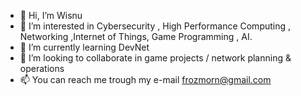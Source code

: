 - 👋 Hi, I’m Wisnu
- 👀 I’m interested in Cybersecurity , High Performance Computing , Networking ,Internet of Things, Game Programming , AI.
- 🌱 I’m currently learning DevNet
- 💞️ I’m looking to collaborate in game projects / network planning & operations
- 📫 You can reach me trough my e-mail frozmorn@gmail.com

<!---
frozmorn/frozmorn is a ✨ special ✨ repository because its `README.md` (this file) appears on your GitHub profile.
You can click the Preview link to take a look at your changes.
--->
